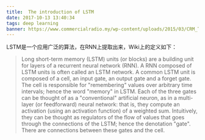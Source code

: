 ```yaml
---
title:  The introduction of LSTM
date: 2017-10-13 13:40:34
tags: deep learning
banner: https://www.commercialradio.my/wp-content/uploads/2015/03/CRM_Trendstatistic.jpg
---
```

LSTM是一个应用广泛的算法，在RNN上提取出来，Wiki上的定义如下：
>Long short-term memory (LSTM) units (or blocks) are a building unit for layers of a recurrent neural network (RNN). A RNN composed of LSTM units is often called an LSTM network. A common LSTM unit is composed of a cell, an input gate, an output gate and a forget gate. The cell is responsible for "remembering" values over arbitrary time intervals; hence the word "memory" in LSTM. Each of the three gates can be thought of as a "conventional" artificial neuron, as in a multi-layer (or feedforward) neural network: that is, they compute an activation (using an activation function) of a weighted sum. Intuitively, they can be thought as regulators of the flow of values that goes through the connections of the LSTM; hence the denotation "gate". There are connections between these gates and the cell.
